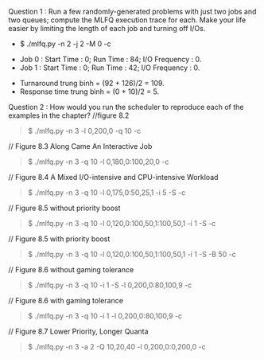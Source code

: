 Question 1 : Run a few randomly-generated problems with just two jobs and two queues; compute the MLFQ execution trace for each. Make your life easier by limiting the length of each job and turning off I/Os.
- $ ./mlfq.py -n 2 -j 2 -M 0 -c
+ Job 0 : Start Time : 0; Run Time : 84; I/O Frequency : 0. 
+ Job 1 : Start Time : 0; Run Time : 42; I/O Frequency : 0.
- Turnaround trung bình = (92 + 126)/2 = 109. 
- Response time trung bình = (0 + 10)/2 = 5.

Question 2 : How would you run the scheduler to reproduce each of the examples in the chapter?
//figure 8.2
> $ ./mlfq.py -n 3 -l 0,200,0 -q 10 -c

// Figure 8.3 Along Came An Interactive Job
> $ ./mlfq.py -n 3 -q 10 -l 0,180,0:100,20,0 -c

// Figure 8.4 A Mixed I/O-intensive and CPU-intensive Workload
> $ ./mlfq.py -n 3 -q 10 -l 0,175,0:50,25,1 -i 5 -S -c

// Figure 8.5 without priority boost
> $ ./mlfq.py -n 3 -q 10 -l 0,120,0:100,50,1:100,50,1 -i 1 -S -c

// Figure 8.5 with priority boost
> $ ./mlfq.py -n 3 -q 10 -l 0,120,0:100,50,1:100,50,1 -i 1 -S -B 50 -c

// Figure 8.6 without gaming tolerance
> $ ./mlfq.py -n 3 -q 10 -i 1 -S -l 0,200,0:80,100,9 -c

// Figure 8.6 with gaming tolerance
> $ ./mlfq.py -n 3 -q 10 -i 1 -l 0,200,0:80,100,9 -c

// Figure 8.7 Lower Priority, Longer Quanta
> $ ./mlfq.py -n 3 -a 2 -Q 10,20,40 -l 0,200,0:0,200,0 -c


